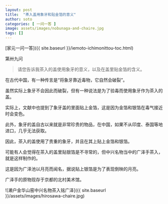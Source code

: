 ```yaml
---
layout: post
title:  "茶入盖用象牙和贴金箔的意义"
author: soto
categories: [ 一问一答 ]
image: assets/images/nobunaga-and-chaire.jpg
tags: []
---
```


[家元一问一答]({{ site.baseurl }}/iemoto-ichimonittou-toc.html)

第卅九问

> 请您告诉我茶入的盖使用象牙的意义，以及在盖里贴金箔的含义。

在古代中国，有一种传言是“将象牙靠近毒物，它自然会破裂”。

虽然实际上象牙不会因此而破裂，但有一种说法是为了验毒而使用象牙作为茶入的盖。

实际上，文献中也提到了象牙盖的里面贴上金箔，这是因为金箔和银箔在毒气接近时会变色。

此外，象牙的盖自古以来就是非常珍贵的物品，在中国，如果不从印度、泰国等地进口，几乎无法获取。

因此，茶入的盖使用了贵重的象牙，并且在其上贴上金箔和银箔。

可能有人会觉得在茶入的盖里贴银箔是不寻常的，但中兴名物当中的广泽手茶入，就是这样制作的。

这是因为广泽池以月亮而闻名，据说贴上银箔是为了表现倒映的月亮。

广泽手的原物现存于京都的北村美术馆。

![濑户金华山窑中兴名物茶入铭广泽]({{ site.baseurl }}/assets/images/hirosawa-chaire.jpg)
